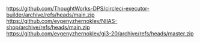 https://github.com/ThoughtWorks-DPS/circleci-executor-builder/archive/refs/heads/main.zip
https://github.com/evgenyzhernoklev/NIIAS-shop/archive/refs/heads/main.zip
https://github.com/evgenyzhernoklev/gi3-20/archive/refs/heads/master.zip
